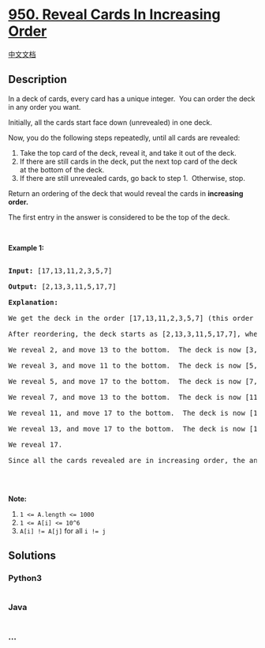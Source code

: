 # [950. Reveal Cards In Increasing Order](https://leetcode.com/problems/reveal-cards-in-increasing-order)

[中文文档](/solution/0900-0999/0950.Reveal%20Cards%20In%20Increasing%20Order/README.md)

## Description

<p>In a deck of cards, every card has a unique integer.&nbsp; You can order the deck in&nbsp;any order you want.</p>

<p>Initially, all the cards start face down (unrevealed) in one deck.</p>

<p>Now, you do the following steps repeatedly, until all cards are revealed:</p>

<ol>
    <li>Take the top card of the deck, reveal it, and take it out of the deck.</li>
    <li>If there are still cards in the deck, put the next top card of the deck at&nbsp;the bottom of the deck.</li>
    <li>If there are still unrevealed cards, go back to step 1.&nbsp; Otherwise, stop.</li>
</ol>

<p>Return an ordering of the deck that would reveal the cards&nbsp;in <strong>increasing order.</strong></p>

<p>The first entry in the answer is considered to be the top of the deck.</p>

<p>&nbsp;</p>

<div>

<p><strong>Example 1:</strong></p>

<pre>

<strong>Input: </strong><span id="example-input-1-1">[17,13,11,2,3,5,7]</span>

<strong>Output: </strong><span id="example-output-1">[2,13,3,11,5,17,7]</span>

<strong>Explanation: </strong>

We get the deck in the order [17,13,11,2,3,5,7] (this order doesn't matter), and reorder it.

After reordering, the deck starts as [2,13,3,11,5,17,7], where 2 is the top of the deck.

We reveal 2, and move 13 to the bottom.  The deck is now [3,11,5,17,7,13].

We reveal 3, and move 11 to the bottom.  The deck is now [5,17,7,13,11].

We reveal 5, and move 17 to the bottom.  The deck is now [7,13,11,17].

We reveal 7, and move 13 to the bottom.  The deck is now [11,17,13].

We reveal 11, and move 17 to the bottom.  The deck is now [13,17].

We reveal 13, and move 17 to the bottom.  The deck is now [17].

We reveal 17.

Since all the cards revealed are in increasing order, the answer is correct.

</pre>

<div>

<p>&nbsp;</p>

<p><strong>Note:</strong></p>

<ol>
    <li><code>1 &lt;= A.length &lt;= 1000</code></li>
    <li><code>1 &lt;= A[i] &lt;= 10^6</code></li>
    <li><code>A[i] != A[j]</code>&nbsp;for all&nbsp;<code>i != j</code></li>
</ol>

</div>

</div>

## Solutions

<!-- tabs:start -->

### **Python3**

```python

```

### **Java**

```java

```

### **...**

```

```

<!-- tabs:end -->

